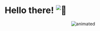 # Hello there! ![👋]("https://github.com/TheDudeThatCode/TheDudeThatCode/blob/master/Assets/Hi.gif")

<p align="center">
  <img src="https://user-images.githubusercontent.com/86170100/197214541-2b31641e-3fec-4c3b-b699-34f71ddbecfe.gif" alt="animated" />
</p>




<!--
**robism05/robism05** is a ✨ _special_ ✨ repository because its `README.md` (this file) appears on your GitHub profile.

